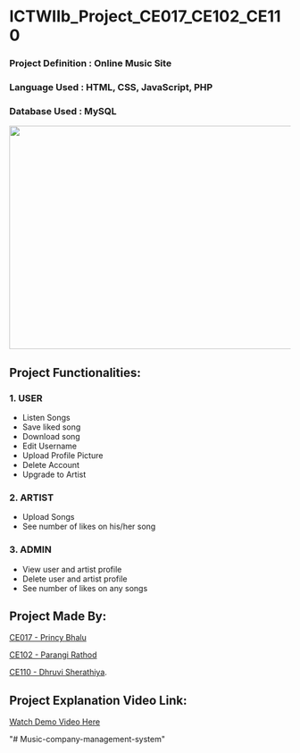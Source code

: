 # ICTWIIb_Project_CE017_CE102_CE110

### Project Definition : Online Music Site 

### Language Used      : HTML, CSS, JavaScript, PHP

### Database Used      : MySQL

<img src="img/Introduction.png" width="1200" height="400">

## Project Functionalities:
### 1. USER
- Listen Songs
- Save liked song
- Download song
- Edit Username
- Upload Profile Picture
- Delete Account
- Upgrade to Artist
### 2. ARTIST
- Upload Songs
- See number of likes on his/her song
### 3. ADMIN
- View user and artist profile
- Delete user and artist profile
- See number of likes on any songs
## Project Made By:

 [CE017 - Princy Bhalu](https://github.com/princybhalu)
 
 [CE102 - Parangi Rathod](https://github.com/Parangi-27)
 
 [CE110 - Dhruvi Sherathiya](https://github.com/DhruviSherathiya).

## Project Explanation Video Link:

[Watch Demo Video Here](https://drive.google.com/file/d/1OcfFVBXOYdG6AjsH5qzRIg7ff5MuEW0X/view?usp=sharing)

"# Music-company-management-system" 
